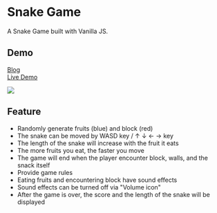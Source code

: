 # Snake Game
A Snake Game built with Vanilla JS.

## Demo
[Blog]()  
[Live Demo](https://winnie0609.github.io/snake-game/5nack.html)  

![](https://i.imgur.com/Yu06HZw.gif)

## Feature

* Randomly generate fruits (blue) and block (red)
* The snake can be moved by WASD key / ↑ ↓ ← → key
* The length of the snake will increase with the fruit it eats
* The more fruits you eat, the faster you move
* The game will end when the player encounter block, walls, and the snack itself
* Provide game rules
* Eating fruits and encountering block have sound effects
* Sound effects can be turned off via "Volume icon"
* After the game is over, the score and the length of the snake will be displayed
